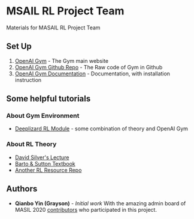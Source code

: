 # MSAIL RL Project Team

Materials for MASAIL RL Project Team

## Set Up

1. [OpenAI Gym](https://gym.openai.com/) - The Gym main website
2. [OpenAI Gym Github Repo](https://github.com/openai/gym) - The Raw code of Gym in Github
3. [OpenAI Gym Documentation](http://gym.openai.com/docs/) - Documentation, with installation instruction

## Some helpful tutorials

### About Gym Environment
* [Deeplizard RL Module](https://deeplizard.com/learn/playlist/PLZbbT5o_s2xoWNVdDudn51XM8lOuZ_Njv) - some combination of theory and OpenAI Gym

### About RL Theory
* [David Silver's Lecture](http://www0.cs.ucl.ac.uk/staff/d.silver/web/Teaching.html)
* [Barto & Sutton Textbook](http://www.incompleteideas.net/book/the-book-2nd.html)
* [Another RL Resource Repo](https://github.com/dennybritz/reinforcement-learning)

## Authors

* **Qianbo Yin (Grayson)** - *Initial work* 
With the amazing admin board of MASIL 2020 [contributors](https://github.com/ygrayson/rl-workgroup/contributors) who participated in this project.
